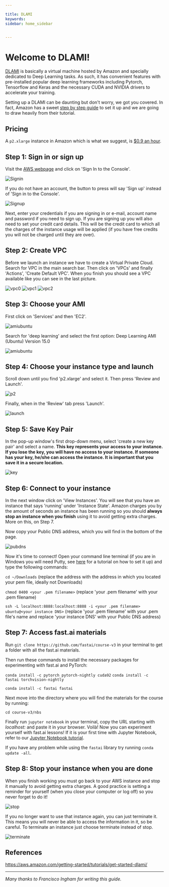 ```yaml
---

title: DLAMI
keywords: 
sidebar: home_sidebar


---
```

# Welcome to DLAMI!

[DLAMI](https://aws.amazon.com/machine-learning/amis/) is basically a virtual machine hosted by Amazon and specially dedicated to Deep Learning tasks. As such, it has convenient features with pre-installed popular deep learning frameworks including Pytorch, Tensorflow and Keras and the necessary CUDA and NVIDIA drivers to accelerate your training.

Setting up a DLAMI can be daunting but don't worry, we got you covered. In fact, Amazon has a sweet [step by step guide](https://aws.amazon.com/getting-started/tutorials/get-started-dlami/) to set it up and we are going to draw heavily from their tutorial.

## Pricing
A `p2.xlarge` instance in Amazon which is what we suggest, is [$0.9 an hour](https://aws.amazon.com/ec2/instance-types/p2/).

## Step 1: Sign in or sign up

Visit the [AWS webpage](https://aws.amazon.com/) and click on 'Sign In to the Console'.

![Signin](images/dlami_tutorial/signin.png)

If you do not have an account, the button to press will say 'Sign up' instead of 'Sign in to the Console'.

![Signup](images/dlami_tutorial/signup.png)

Next, enter your credentials if you are signing in or e-mail, account name and password if you need to sign up. If you are signing up you will also need to set your credit card details. This will be the credit card to which all the charges of the instance usage will be applied (if you have free credits you will not be charged until they are over).

## Step 2: Create VPC

Before we launch an instance we have to create a Virtual Private Cloud. Search for VPC in the main search bar. Then click on 'VPCs' and finally 'Actions', 'Create Default VPC'. When you finish you should see a VPC available like you can see in the last picture.

![vpc0](images/dlami_tutorial/vpc0.png)
![vpc1](images/dlami_tutorial/vpc1.png)
![vpc2](images/dlami_tutorial/vpc2.png)

## Step 3: Choose your AMI

First click on 'Services' and then 'EC2'.

![amiubuntu](images/dlami_tutorial/ec2.png)

Search for 'deep learning' and select the first option: Deep Learning AMI (Ubuntu) Version 15.0

![amiubuntu](images/dlami_tutorial/amiubuntu.png)

## Step 4: Choose your instance type and launch

Scroll down until you find 'p2.xlarge' and select it. Then press 'Review and Launch'.

![p2](images/dlami_tutorial/p2.png)

Finally, when in the 'Review' tab press 'Launch'.

![launch](images/dlami_tutorial/launch.png)

## Step 5: Save Key Pair

In the pop-up window's first drop-down menu, select 'create a new key pair' and select a name. **This key represents your access to your instance. If you lose the key, you will have no access to your instance. If someone has your key, he/she can access the instance. It is important that you save it in a secure location.**

![key](images/dlami_tutorial/key.png)

## Step 6: Connect to your instance

In the next window click on 'View Instances'. You will see that you have an instance that says 'running' under 'Instance State'. Amazon charges you by the amount of seconds an instance has been running so you should **always stop an instance when you finish** using it to avoid getting extra charges. More on this, on Step 7.

Now copy your Public DNS address, which you will find in the bottom of the page.

![pubdns](images/dlami_tutorial/pubdns.png)

Now it's time to connect! Open your command line terminal (if you are in Windows you will need Putty, see [here](https://docs.aws.amazon.com/dlami/latest/devguide/setup-jupyter-configure-client-windows.html) for a tutorial on how to set it up) and type the following commands:

`cd ~/Downloads` (replace the address with the address in which you located your pem file, ideally not Downloads)

`chmod 0400 <your .pem filename>` (replace 'your .pem filename' with your .pem filename)

`ssh -L localhost:8888:localhost:8888 -i <your .pem filename> ubuntu@<your instance DNS>` (replace 'your .pem filename' with your .pem file's name and replace 'your instance DNS' with your Public DNS address)

## Step 7: Access fast.ai materials

Run `git clone https://github.com/fastai/course-v3` in your terminal to get a folder with all the fast.ai materials. 

Then run these commands to install the necessary packages for experimenting with fast.ai and PyTorch:

`conda install -c pytorch pytorch-nightly cuda92`
`conda install -c fastai torchvision-nightly`

`conda install -c fastai fastai`

Next move into the directory where you will find the materials for the course by running:

`cd course-v3/nbs`

Finally run `jupyter notebook` in your terminal, copy the URL starting with _localhost:_ and paste it in your browser. Voilà! Now you can experiment yourself with fast.ai lessons! If it is your first time with Jupyter Notebook, refer to our [Jupyter Notebook tutorial](http://course-v3.fast.ai/dlami_tutorial.html).

If you have any problem while using the `fastai` library try running `conda update -all`.

## Step 8: Stop your instance when you are done

When you finish working you must go back to your AWS instance and stop it manually to avoid getting extra charges. A good practice is setting a reminder for yourself (when you close your computer or log off) so you never forget to do it!

![stop](images/dlami_tutorial/stop.png)

If you no longer want to use that instance again, you can just terminate it. This means you will never be able to access the information in it, so be careful. To terminate an instance just choose terminate instead of stop.

![terminate](images/dlami_tutorial/terminate.png)

## References

https://aws.amazon.com/getting-started/tutorials/get-started-dlami/

---

*Many thanks to Francisco Ingham for writing this guide.*